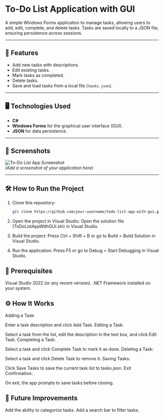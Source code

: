 # To-Do List Application with GUI

A simple Windows Forms application to manage tasks, allowing users to add, edit, complete, and delete tasks. Tasks are saved locally to a JSON file, ensuring persistence across sessions.

---

## 🚀 Features
- Add new tasks with descriptions.
- Edit existing tasks.
- Mark tasks as completed.
- Delete tasks.
- Save and load tasks from a local file (`tasks.json`).

---

## 🖥️ Technologies Used
- **C#**
- **Windows Forms** for the graphical user interface (GUI).
- **JSON** for data persistence.

---

## 📸 Screenshots
![To-Do List App Screenshot](#)  
*(Add a screenshot of your application here)*

---

## 🛠️ How to Run the Project
1. Clone this repository:
   ```bash
   git clone https://github.com/your-username/todo-list-app-with-gui.git

2. Open the project in Visual Studio:
    Open the solution file (ToDoListAppWithGUI.sln) in Visual Studio.

3. Build the project:
    Press Ctrl + Shift + B or go to Build > Build Solution in Visual Studio.

4. Run the application:
    Press F5 or go to Debug > Start Debugging in Visual Studio.

## 📝 Prerequisites
Visual Studio 2022 (or any recent version).
.NET Framework installed on your system.

## ⚙️ How It Works
Adding a Task:

Enter a task description and click Add Task.
Editing a Task:

Select a task from the list, edit the description in the text box, and click Edit Task.
Completing a Task:

Select a task and click Complete Task to mark it as done.
Deleting a Task:

Select a task and click Delete Task to remove it.
Saving Tasks:

Click Save Tasks to save the current task list to tasks.json.
Exit Confirmation:

On exit, the app prompts to save tasks before closing.

## 🚧 Future Improvements
Add the ability to categorize tasks.
Add a search bar to filter tasks.

